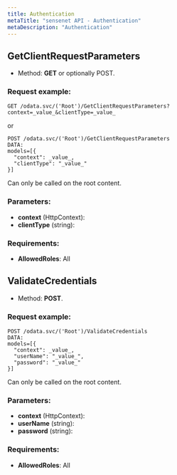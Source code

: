 ```yaml
---
title: Authentication
metaTitle: "sensenet API - Authentication"
metaDescription: "Authentication"
---
```


## GetClientRequestParameters
- Method: **GET** or optionally POST.


### Request example:

```
GET /odata.svc/('Root')/GetClientRequestParameters?context=_value_&clientType=_value_
```
or
```
POST /odata.svc/('Root')/GetClientRequestParameters
DATA:
models=[{
  "context": _value_, 
  "clientType": "_value_"
}]
```
Can only be called on the root content.
### Parameters:
- **context** (HttpContext): 
- **clientType** (string): 

### Requirements:
- **AllowedRoles**: All

## ValidateCredentials
- Method: **POST**.


### Request example:

```
POST /odata.svc/('Root')/ValidateCredentials
DATA:
models=[{
  "context": _value_, 
  "userName": "_value_", 
  "password": "_value_"
}]
```
Can only be called on the root content.
### Parameters:
- **context** (HttpContext): 
- **userName** (string): 
- **password** (string): 

### Requirements:
- **AllowedRoles**: All

